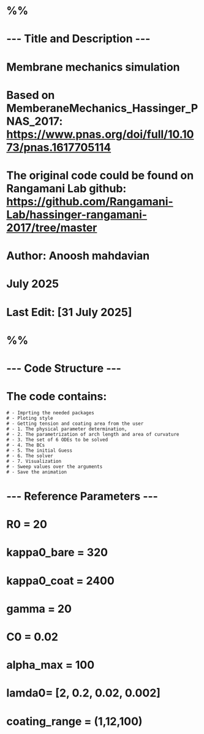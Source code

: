 # %%
# --- Title and Description ---

# Membrane mechanics simulation
# Based on MemberaneMechanics_Hassinger_PNAS_2017: https://www.pnas.org/doi/full/10.1073/pnas.1617705114
# The original code could be found on Rangamani Lab github: https://github.com/Rangamani-Lab/hassinger-rangamani-2017/tree/master 

# Author: Anoosh mahdavian
# July 2025
# Last Edit: [31 July 2025]

# %%
# --- Code Structure ---
# The code contains:
    # - Imprting the needed packages
    # - Ploting style
    # - Getting tension and coating area from the user
    # - 1. The physical parameter determination, 
    # - 2. The parametrization of arch length and area of curvature 
    # - 3. The set of 6 ODEs to be solved
    # - 4. The BCs
    # - 5. The initial Guess
    # - 6. The solver
    # - 7. Visualization
    # - Sweep values over the arguments
    # - Save the animation 

# --- Reference Parameters ---
# R0 = 20                                                 
# kappa0_bare = 320
# kappa0_coat = 2400                                      
# gamma = 20
# C0 = 0.02  
# alpha_max = 100
# lamda0= [2, 0.2, 0.02, 0.002]
# coating_range = (1,12,100)     
